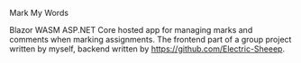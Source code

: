 Mark My Words

Blazor WASM ASP.NET Core hosted app for managing marks and comments when marking assignments. The frontend part of a group project written by myself, backend written by https://github.com/Electric-Sheeep.
